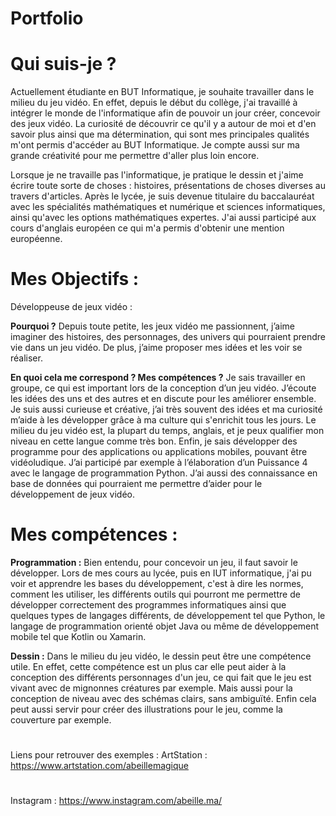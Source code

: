 # Portfolio

# Qui suis-je ?

Actuellement étudiante en BUT Informatique, je souhaite travailler dans le milieu du jeu vidéo. 
En effet, depuis le début du collège, j'ai travaillé à intégrer le monde de l'informatique afin de pouvoir un jour créer, concevoir des jeux vidéo.
La curiosité de découvrir ce qu'il y a autour de moi et d'en savoir plus ainsi que ma détermination, qui sont mes principales qualités m'ont permis d'accéder au BUT Informatique. Je compte aussi sur ma grande créativité pour me permettre d'aller plus loin encore.

Lorsque je ne travaille pas l'informatique, je pratique le dessin et j'aime écrire toute sorte de choses : histoires, présentations de choses diverses au travers d'articles.
Après le lycée, je suis devenue titulaire du baccalauréat avec les spécialités mathématiques et numérique et sciences informatiques, ainsi qu'avec les options mathématiques expertes. J'ai aussi participé aux cours d'anglais européen ce qui m'a permis d'obtenir une mention européenne.

# Mes Objectifs :
Développeuse de jeux vidéo :

**Pourquoi ?**
Depuis toute petite, les jeux vidéo me passionnent, j’aime imaginer des histoires, des personnages, des univers qui pourraient prendre vie dans un jeu vidéo. De plus, j’aime proposer mes idées et les voir se réaliser.

**En quoi cela me correspond ? Mes compétences ?**
Je sais travailler en groupe, ce qui est important lors de la conception d’un jeu vidéo. J’écoute les idées des uns et des autres et en discute pour les améliorer ensemble. Je suis aussi curieuse et créative, j’ai très souvent des idées et ma curiosité m’aide à les développer grâce à ma culture qui s'enrichit tous les jours. Le milieu du jeu vidéo est, la plupart du temps, anglais, et je peux qualifier mon niveau en cette langue comme très bon. Enfin, je sais développer des programme  pour des applications ou applications mobiles, pouvant être vidéoludique. J’ai participé par exemple à l’élaboration d’un Puissance 4 avec le langage de programmation Python. J’ai aussi des connaissance en base de données qui pourraient me permettre d’aider pour le développement de jeux vidéo. 

# Mes compétences :
**Programmation :**
Bien entendu, pour concevoir un jeu, il faut savoir le développer. Lors de mes cours au lycée, puis en IUT informatique, j'ai pu voir et apprendre les bases du développement, c'est à dire les normes, comment les utiliser, les différents outils qui pourront me permettre de développer correctement des programmes informatiques ainsi que quelques types de langages différents, de développement tel que Python, le langage de programmation orienté objet Java ou même de développement mobile tel que Kotlin ou Xamarin.

**Dessin :**
Dans le milieu du jeu vidéo, le dessin peut être une compétence utile. En effet, cette compétence est un plus car elle peut aider à la conception des différents personnages d'un jeu, ce qui fait que le jeu est vivant avec de mignonnes créatures par exemple. Mais aussi pour la conception de niveau avec des schémas clairs, sans ambiguïté. Enfin cela peut aussi servir pour créer des illustrations pour le jeu, comme la couverture par exemple.
#
Liens pour retrouver des exemples :
ArtStation : https://www.artstation.com/abeillemagique
#
Instagram : https://www.instagram.com/abeille.ma/
